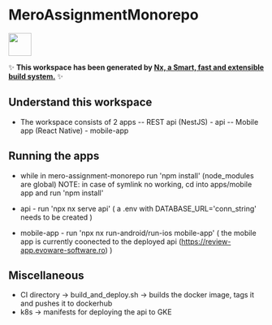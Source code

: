 # MeroAssignmentMonorepo

<a alt="Nx logo" href="https://nx.dev" target="_blank" rel="noreferrer"><img src="https://raw.githubusercontent.com/nrwl/nx/master/images/nx-logo.png" width="45"></a>

✨ **This workspace has been generated by [Nx, a Smart, fast and extensible build system.](https://nx.dev)** ✨

## Understand this workspace

- The workspace consists of 2 apps
-- REST api (NestJS) - api
-- Mobile app (React Native) - mobile-app

## Running the apps
* while in mero-assignment-monorepo run 'npm install' (node_modules are global) 
NOTE: in case of symlink no working, cd into apps/mobile app and run 'npm install'

- api - run 'npx nx serve api' ( a .env with DATABASE_URL='conn_string' needs to be created )

- mobile-app - run 'npx nx run-android/run-ios mobile-app' ( the mobile app is currently coonected to the deployed api (https://review-app.evoware-software.ro) )

## Miscellaneous
- CI directory -> build_and_deploy.sh -> builds the docker image, tags it and pushes it to dockerhub
- k8s -> manifests for deploying the api to GKE